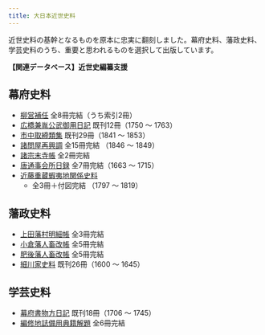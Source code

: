 ```yaml
---
title: 大日本近世史料
---
```


近世史料の基幹となるものを原本に忠実に翻刻しました。幕府史料、藩政史料、学芸史料のうち、重要と思われるものを選択して出版しています。

<b>【関連データベース】近世史編纂支援</b>

<h2 class="h03">幕府史料</h2>

- [柳営補任](https://www.hi.u-tokyo.ac.jp/dip/?u=https://www.hi.u-tokyo.ac.jp/assets/json/dip/top.json&id=http://www.hi.u-tokyo.ac.jp/publication/dip/data/07-07.json) 全8冊完結（うち索引2冊）
- [広橋兼胤公武御用日記](https://www.hi.u-tokyo.ac.jp/dip/?u=https://www.hi.u-tokyo.ac.jp/assets/json/dip/top.json&id=http://www.hi.u-tokyo.ac.jp/publication/dip/data/07-13.json) 既刊12冊（1750 ～ 1763）
- [市中取締類集](https://www.hi.u-tokyo.ac.jp/dip/?u=https://www.hi.u-tokyo.ac.jp/assets/json/dip/top.json&id=http://www.hi.u-tokyo.ac.jp/publication/dip/data/07-06.json) 既刊29冊（1841 ～ 1853）
- [諸問屋再興調](https://www.hi.u-tokyo.ac.jp/dip/?u=https://www.hi.u-tokyo.ac.jp/assets/json/dip/top.json&id=http://www.hi.u-tokyo.ac.jp/publication/dip/data/07-05.json) 全15冊完結 （1846 ～ 1849）
- [諸宗末寺帳](https://www.hi.u-tokyo.ac.jp/dip/?u=https://www.hi.u-tokyo.ac.jp/assets/json/dip/top.json&id=http://www.hi.u-tokyo.ac.jp/publication/dip/data/07-09.json) 全2冊完結
- [唐通事会所日録](https://www.hi.u-tokyo.ac.jp/dip/?u=https://www.hi.u-tokyo.ac.jp/assets/json/dip/top.json&id=http://www.hi.u-tokyo.ac.jp/publication/dip/data/07-03.json) 全7冊完結（1663 ～ 1715）
- [近藤重蔵蝦夷地関係史料](https://www.hi.u-tokyo.ac.jp/dip/?u=https://www.hi.u-tokyo.ac.jp/assets/json/dip/top.json&id=http://www.hi.u-tokyo.ac.jp/publication/dip/data/07-12.json)
    - 全3冊＋付図完結 （1797 ～ 1819）

<h2 class="h03 mt-10">藩政史料</h2>

- [上田藩村明細帳](https://www.hi.u-tokyo.ac.jp/dip/?u=https://www.hi.u-tokyo.ac.jp/assets/json/dip/top.json&id=http://www.hi.u-tokyo.ac.jp/publication/dip/data/07-01.json) 全3冊完結
- [小倉藩人畜改帳](https://www.hi.u-tokyo.ac.jp/dip/?u=https://www.hi.u-tokyo.ac.jp/assets/json/dip/top.json&id=http://www.hi.u-tokyo.ac.jp/publication/dip/data/07-04.json) 全5冊完結
- [肥後藩人畜改帳](https://www.hi.u-tokyo.ac.jp/dip/?u=https://www.hi.u-tokyo.ac.jp/assets/json/dip/top.json&id=http://www.hi.u-tokyo.ac.jp/publication/dip/data/07-02.json) 全5冊完結
- [細川家史料](https://www.hi.u-tokyo.ac.jp/dip/?u=https://www.hi.u-tokyo.ac.jp/assets/json/dip/top.json&id=http://www.hi.u-tokyo.ac.jp/publication/dip/data/07-10.json) 既刊26冊（1600 ～ 1645）

<h2 class="h03 mt-10">学芸史料</h2>

- [幕府書物方日記](https://www.hi.u-tokyo.ac.jp/dip/?u=https://www.hi.u-tokyo.ac.jp/assets/json/dip/top.json&id=http://www.hi.u-tokyo.ac.jp/publication/dip/data/07-08.json) 既刊18冊（1706 ～ 1745）
- [編修地誌備用典籍解題](https://www.hi.u-tokyo.ac.jp/dip/?u=https://www.hi.u-tokyo.ac.jp/assets/json/dip/top.json&id=http://www.hi.u-tokyo.ac.jp/publication/dip/data/07-11.json) 全6冊完結